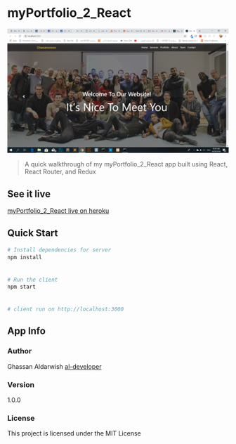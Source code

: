 # myPortfolio_2_React

![Screenshot](myPortfolio_2_React.png)


> A quick walkthrough of my myPortfolio_2_React app built using React, React Router, and Redux



## See it live

[myPortfolio_2_React live on heroku](https://ghassano.herokuapp.com/)

## Quick Start

```bash
# Install dependencies for server
npm install


# Run the client 
npm start


# client run on http://localhost:3000
```


## App Info

### Author

Ghassan Aldarwish
[al-developer](https://al-developer.herokuapp.com/)

### Version

1.0.0

### License

This project is licensed under the MIT License
